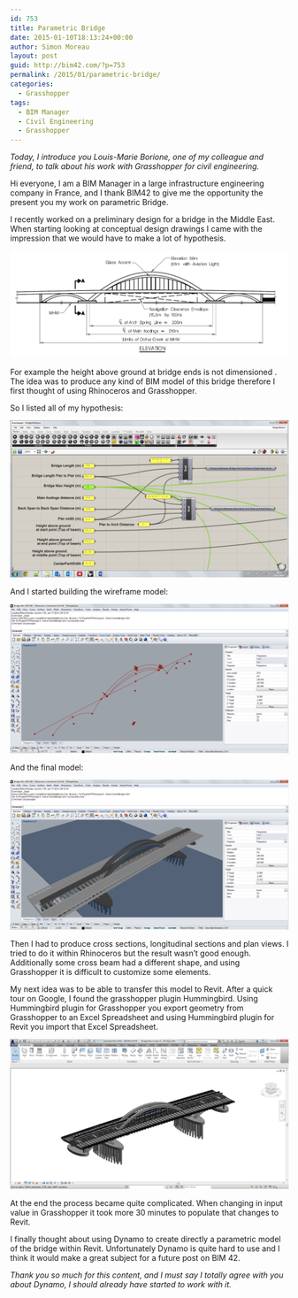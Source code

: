 ```yaml
---
id: 753
title: Parametric Bridge
date: 2015-01-10T18:13:24+00:00
author: Simon Moreau
layout: post
guid: http://bim42.com/?p=753
permalink: /2015/01/parametric-bridge/
categories:
  - Grasshopper
tags:
  - BIM Manager
  - Civil Engineering
  - Grasshopper
---
```

_Today, I introduce you Louis-Marie Borione, one of my colleague and friend, to talk about his work with Grasshopper for civil engineering._

Hi everyone, I am a BIM Manager in a large infrastructure engineering company in France, and I thank BIM42 to give me the opportunity the present you my work on parametric Bridge.

I recently worked on a preliminary design for a bridge in the Middle East. When starting looking at conceptual design drawings I came with the impression that we would have to make a lot of hypothesis.

![Bridge](/assets/2015/01/Bridge.png)

For example the height above ground at bridge ends is not dimensioned . The idea was to produce any kind of BIM model of this bridge therefore I first thought of using Rhinoceros and Grasshopper.

So I listed all of my hypothesis:

![GH](/assets/2015/01/GH.png)

And I started building the wireframe model:

![Rhino](/assets/2015/01/Rhino.png)

And the final model:

![FinalModel](/assets/2015/01/FinalModel.png)

Then I had to produce cross sections, longitudinal sections and plan views. I tried to do it within Rhinoceros but the result wasn’t good enough. Additionally some cross beam had a different shape, and using Grasshopper it is difficult to customize some elements.

My next idea was to be able to transfer this model to Revit. After a quick tour on Google, I found the grasshopper plugin Hummingbird. Using Hummingbird plugin for Grasshopper you export geometry from Grasshopper to an Excel Spreadsheet and using Hummingbird plugin for Revit you import that Excel Spreadsheet.

![BrideFinal](/assets/2015/01/BrideFinal.png)

At the end the process became quite complicated. When changing in input value in Grasshopper it took more 30 minutes to populate that changes to Revit.

I finally thought about using Dynamo to create directly a parametric model of the bridge within Revit. Unfortunately Dynamo is quite hard to use and I think it would make a great subject for a future post on BIM 42.

_Thank you so much for this content, and I must say I totally agree with you about Dynamo, I should already have started to work with it._